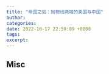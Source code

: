 ```yaml
---
title: "帝国之弧：抛物线两端的美国与中国"
author: 
categories: 
date: 2022-10-17 22:59:09 +0800
tags: 
excerpt: 
---
```










## Misc



